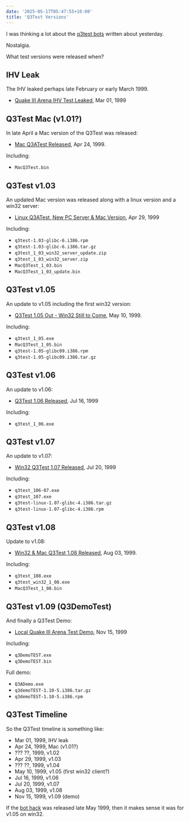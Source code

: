 ```yaml
---
date: '2025-05-17T05:47:55+10:00'
title: 'Q3Test Versions'
---
```


I was thinking a lot about the [q3test bots](/blog/posts/q3test-bots/) written about yesterday.

Nostalgia.

What test versions were released when?

## IHV Leak

The IHV leaked perhaps late February or early March 1999.

* [Quake III Arena IHV Test Leaked](https://www.bluesnews.com/s/386/quake-iii-arena-ihv-test-leaked), Mar 01, 1999

## Q3Test Mac (v1.01?)

In late April a Mac version of the Q3Test was released:

* [Mac Q3ATest Released](https://www.bluesnews.com/s/1683/mac-q3atest-released), Apr 24, 1999.

Including:

* `MacQ3Test.bin`

## Q3Test v1.03

An updated Mac version was released along with a linux version and a win32 server:

* [Linux Q3ATest, New PC Server & Mac Version](https://www.bluesnews.com/s/1819/linux-q3atest-new-pc-server-mac-version), Apr 29, 1999

Including:

* `q3test-1.03-glibc-6.i386.rpm`
* `q3test-1.03-glibc-6.i386.tar.gz`
* `q3test_1_03_win32_server_update.zip`
* `q3test_1_03_win32_server.zip`
* `MacQ3Test_1_03.bin`
* `MacQ3Test_1_03_update.bin`

## Q3Test v1.05

An update to v1.05 including the first win32 version:

* [Q3Test 1.05 Out - Win32 Still to Come](https://www.bluesnews.com/s/2068/q3test-1-05-out-win32-still-to-come), May 10, 1999.

Including:

* `q3test_1_05.exe`
* `MacQ3Test_1_05.bin`
* `q3test-1.05-glibc09.i386.rpm`
* `q3test-1.05-glibc09.i386.tar.gz`

## Q3Test v1.06

An update to v1.06:

* [Q3Test 1.06 Released](https://www.bluesnews.com/s/3703/q3test-1-06-released), Jul 16, 1999

Including:

* `q3test_1_06.exe`

## Q3Test v1.07

An update to v1.07:

* [Win32 Q3Test 1.07 Released](https://www.bluesnews.com/s/3810/win32-q3test-1-07-released), Jul 20, 1999

Including:

* `q3test_106-07.exe`
* `q3test_107.exe`
* `q3test-linux-1.07-glibc-4.i386.tar.gz`
* `q3test-linux-1.07-glibc-4.i386.rpm`

## Q3Test v1.08

Update to v1.08:

* [Win32 & Mac Q3Test 1.08 Released](https://www.bluesnews.com/s/4220/win32-mac-q3test-1-08-released), Aug 03, 1999.

Including:

* `q3test_108.exe`
* `q3test_win32_1_08.exe`
* `MacQ3Test_1_08.bin`

## Q3Test v1.09 (Q3DemoTest)

And finally a Q3Test Demo:

* [Local Quake III Arena Test Demo](https://www.bluesnews.com/s/7557/local-quake-iii-arena-test-demo), Nov 15, 1999

Including:

* `q3DemoTEST.exe`
* `q3DemoTEST.bin`

Full demo:

* `Q3ADemo.exe`
* `q3demoTEST-1.10-5.i386.tar.gz`
* `q3demoTEST-1.10-5.i386.rpm`

## Q3Test Timeline

So the Q3Test timeline is something like:

* Mar 01, 1999, IHV leak
* Apr 24, 1999, Mac (v1.01?)
* ??? ??, 1999, v1.02
* Apr 29, 1999, v1.03
* ??? ??, 1999, v1.04
* May 10, 1999, v1.05 (first win32 client?)
* Jul 16, 1999, v1.06
* Jul 20, 1999, v1.07
* Aug 03, 1999, v1.08
* Nov 15, 1999, v1.09 (demo)

If the [bot hack](/blog/posts/q3test-bots/) was released late May 1999, then it makes sense it was for v1.05 on win32.
